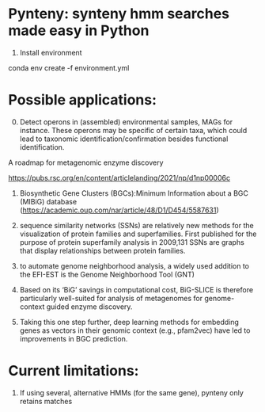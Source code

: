 # Pynteny: synteny hmm searches made easy in Python

1. Install environment

conda env create -f environment.yml

# Possible applications:

0. Detect operons in (assembled) environmental samples, MAGs for instance. These operons may be specific of certain taxa, which could lead to taxonomic identification/confirmation besides functional identification.

A roadmap for metagenomic enzyme discovery

https://pubs.rsc.org/en/content/articlelanding/2021/np/d1np00006c


1. Biosynthetic Gene Clusters (BGCs):Minimum Information about a BGC (MIBiG) database (https://academic.oup.com/nar/article/48/D1/D454/5587631)

2. sequence similarity networks (SSNs) are relatively new methods for the visualization of protein families and superfamilies. First published for the purpose of protein superfamily analysis in 2009,131 SSNs are graphs that display relationships between protein families. 

3. to automate genome neighborhood analysis, a widely used addition to the EFI-EST is the Genome Neighborhood Tool (GNT)

4. Based on its ‘BiG’ savings in computational cost, BiG-SLICE is therefore particularly well-suited for analysis of metagenomes for genome-context guided enzyme discovery.

5. Taking this one step further, deep learning methods for embedding genes as vectors in their genomic context (e.g., pfam2vec) have led to improvements in BGC prediction.


# Current limitations:
1. If using several, alternative HMMs (for the same gene), pynteny only retains matches